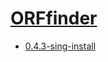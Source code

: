 # [ORFfinder](https://hpc.nih.gov/apps/ORFfinder.html)
- [0.4.3-sing-install](/sequence-analysis/orffinder/0.4.3-sing-install)
